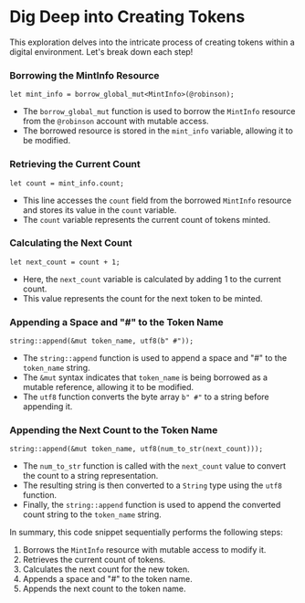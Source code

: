 # Dig Deep into Creating Tokens

This exploration delves into the intricate process of creating tokens within a digital environment. Let's break down each step!

### Borrowing the MintInfo Resource

```move
let mint_info = borrow_global_mut<MintInfo>(@robinson);
```
-   The `borrow_global_mut` function is used to borrow the `MintInfo` resource from the `@robinson` account with mutable access.
-   The borrowed resource is stored in the `mint_info` variable, allowing it to be modified.

### Retrieving the Current Count

```move
let count = mint_info.count;
```
-   This line accesses the `count` field from the borrowed `MintInfo` resource and stores its value in the `count` variable.
-   The `count` variable represents the current count of tokens minted.

### Calculating the Next Count
```move
let next_count = count + 1;
```
-   Here, the `next_count` variable is calculated by adding 1 to the current count.
-   This value represents the count for the next token to be minted.

### Appending a Space and "#" to the Token Name
```move
string::append(&mut token_name, utf8(b" #"));
```
-   The `string::append` function is used to append a space and "#" to the `token_name` string.
-   The `&mut` syntax indicates that `token_name` is being borrowed as a mutable reference, allowing it to be modified.
-   The `utf8` function converts the byte array `b" #"` to a string before appending it.

### Appending the Next Count to the Token Name
```move
string::append(&mut token_name, utf8(num_to_str(next_count)));
```
-   The `num_to_str` function is called with the `next_count` value to convert the count to a string representation.
-   The resulting string is then converted to a `String` type using the `utf8` function.
-   Finally, the `string::append` function is used to append the converted count string to the `token_name` string.

In summary, this code snippet sequentially performs the following steps:
1.  Borrows the `MintInfo` resource with mutable access to modify it.
2.  Retrieves the current count of tokens.
3.  Calculates the next count for the new token.
4.  Appends a space and "#" to the token name.
5.  Appends the next count to the token name.